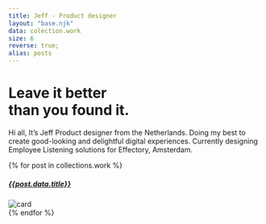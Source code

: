 ```yaml
---
title: Jeff - Product designer
layout: "base.njk"
data: colection.work
size: 6
reverse: true;
alias: posts
---
```


<div class="hero-work">
  <div class="title-home">
    <h1>Leave it better<br/> than you found it.</h1>
  </div>
  <div class="description">
  <p>Hi all, It’s Jeff Product designer from the Netherlands. Doing my best to create good-looking and delightful digital experiences. Currently designing Employee Listening solutions for Effectory, Amsterdam.</p>
  </div>
</div>

<div class="grid-home">

{% for post in collections.work %}

  <div class="card">
      <a href="{{post.url}}"><h5>{{post.data.title}}</h5></a>
      <img src="{{post.data.featuredImage}}" alt="card">
  </div>
{% endfor %}
</div>
